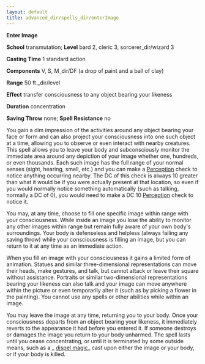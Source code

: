 ```yaml
---
layout: default
title: advanced_dir/spells_dir/enterImage
---
```

 **Enter Image**

**School** transmutation; **Level** bard 2, cleric 3, sorcerer_dir/wizard 3

**Casting Time** 1 standard action

**Components** V, S, M_dir/DF (a drop of paint and a ball of clay)

**Range** 50 ft._dir/level

**Effect** transfer consciousness to any object bearing your likeness

**Duration** concentration

**Saving Throw** none; **Spell Resistance** no

You gain a dim impression of the activities around any object bearing your face or form and can also project your consciousness into one such object at a time, allowing you to observe or even interact with nearby creatures. This spell allows you to leave your body and subconsciously monitor the immediate area around any depiction of your image whether one, hundreds, or even thousands. Each such image has the full range of your normal senses (sight, hearing, smell, etc.) and you can make a [Perception](../../skills_dir/perception#_perception) check to notice anything occurring nearby. The DC of this check is always 10 greater than what it would be if you were actually present at that location, so even if you would normally notice something automatically (such as talking, normally a DC of 0), you would need to make a DC 10 [Perception](../../skills_dir/perception#_perception) check to notice it.

You may, at any time, choose to fill one specific image within range with your consciousness. While inside an image you lose the ability to monitor any other images within range but remain fully aware of your own body's surroundings. Your body is defenseless and helpless (always failing any saving throw) while your consciousness is filling an image, but you can return to it at any time as an immediate action.

When you fill an image with your consciousness it gains a limited form of animation. Statues and similar three-dimensional representations can move their heads, make gestures, and talk, but cannot attack or leave their square without assistance. Portraits or similar two-dimensional representations bearing your likeness can also talk and your image can move anywhere within the picture or even temporarily alter it (such as by picking a flower in the painting). You cannot use any spells or other abilities while within an image.

You may leave the image at any time, returning you to your body. Once your consciousness departs from an object bearing your likeness, it immediately reverts to the appearance it had before you entered it. If someone destroys or damages the image you return to your body unharmed. The spell lasts until you cease concentrating, or until it is terminated by some outside means, such as a _ [dispel magic](../../spells_dir/dispelMagic#_dispel-magic)_ cast upon either the image or your body, or if your body is killed.

